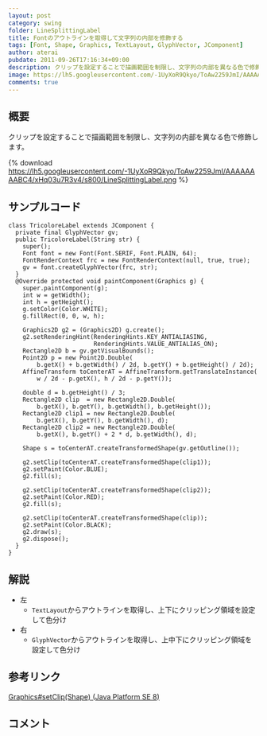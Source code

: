 ```yaml
---
layout: post
category: swing
folder: LineSplittingLabel
title: Fontのアウトラインを取得して文字列の内部を修飾する
tags: [Font, Shape, Graphics, TextLayout, GlyphVector, JComponent]
author: aterai
pubdate: 2011-09-26T17:16:34+09:00
description: クリップを設定することで描画範囲を制限し、文字列の内部を異なる色で修飾します。
image: https://lh5.googleusercontent.com/-1UyXoR9Qkyo/ToAw2259JmI/AAAAAAAABC4/xHq03u7R3v4/s800/LineSplittingLabel.png
comments: true
---
```

## 概要
クリップを設定することで描画範囲を制限し、文字列の内部を異なる色で修飾します。

{% download https://lh5.googleusercontent.com/-1UyXoR9Qkyo/ToAw2259JmI/AAAAAAAABC4/xHq03u7R3v4/s800/LineSplittingLabel.png %}

## サンプルコード
<pre class="prettyprint"><code>class TricoloreLabel extends JComponent {
  private final GlyphVector gv;
  public TricoloreLabel(String str) {
    super();
    Font font = new Font(Font.SERIF, Font.PLAIN, 64);
    FontRenderContext frc = new FontRenderContext(null, true, true);
    gv = font.createGlyphVector(frc, str);
  }
  @Override protected void paintComponent(Graphics g) {
    super.paintComponent(g);
    int w = getWidth();
    int h = getHeight();
    g.setColor(Color.WHITE);
    g.fillRect(0, 0, w, h);

    Graphics2D g2 = (Graphics2D) g.create();
    g2.setRenderingHint(RenderingHints.KEY_ANTIALIASING,
                        RenderingHints.VALUE_ANTIALIAS_ON);
    Rectangle2D b = gv.getVisualBounds();
    Point2D p = new Point2D.Double(
        b.getX() + b.getWidth() / 2d, b.getY() + b.getHeight() / 2d);
    AffineTransform toCenterAT = AffineTransform.getTranslateInstance(
        w / 2d - p.getX(), h / 2d - p.getY());

    double d = b.getHeight() / 3;
    Rectangle2D clip  = new Rectangle2D.Double(
        b.getX(), b.getY(), b.getWidth(), b.getHeight());
    Rectangle2D clip1 = new Rectangle2D.Double(
        b.getX(), b.getY(), b.getWidth(), d);
    Rectangle2D clip2 = new Rectangle2D.Double(
        b.getX(), b.getY() + 2 * d, b.getWidth(), d);

    Shape s = toCenterAT.createTransformedShape(gv.getOutline());

    g2.setClip(toCenterAT.createTransformedShape(clip1));
    g2.setPaint(Color.BLUE);
    g2.fill(s);

    g2.setClip(toCenterAT.createTransformedShape(clip2));
    g2.setPaint(Color.RED);
    g2.fill(s);

    g2.setClip(toCenterAT.createTransformedShape(clip));
    g2.setPaint(Color.BLACK);
    g2.draw(s);
    g2.dispose();
  }
}
</code></pre>

## 解説
- 左
    - `TextLayout`からアウトラインを取得し、上下にクリッピング領域を設定して色分け
- 右
    - `GlyphVector`からアウトラインを取得し、上中下にクリッピング領域を設定して色分け

<!-- dummy comment line for breaking list -->

## 参考リンク
[Graphics#setClip(Shape) (Java Platform SE 8)](https://docs.oracle.com/javase/jp/8/docs/api/java/awt/Graphics.html#setClip-java.awt.Shape-)

## コメント
